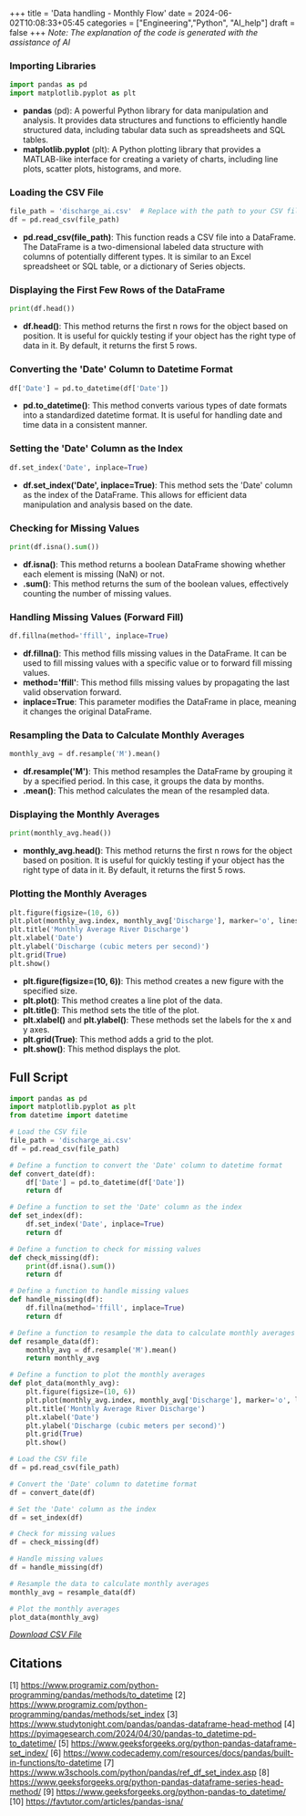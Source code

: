 +++
title = 'Data handling - Monthly Flow'
date = 2024-06-02T10:08:33+05:45
categories = ["Engineering","Python", "AI_help"]
draft = false
+++
*Note: The explanation of the code is generated with the assistance of AI* 

### Importing Libraries
```python
import pandas as pd
import matplotlib.pyplot as plt
```
- **pandas** (pd): A powerful Python library for data manipulation and analysis. It provides data structures and functions to efficiently handle structured data, including tabular data such as spreadsheets and SQL tables.
- **matplotlib.pyplot** (plt): A Python plotting library that provides a MATLAB-like interface for creating a variety of charts, including line plots, scatter plots, histograms, and more.

### Loading the CSV File
```python
file_path = 'discharge_ai.csv'  # Replace with the path to your CSV file
df = pd.read_csv(file_path)
```
- **pd.read_csv(file_path)**: This function reads a CSV file into a DataFrame. The DataFrame is a two-dimensional labeled data structure with columns of potentially different types. It is similar to an Excel spreadsheet or SQL table, or a dictionary of Series objects.

### Displaying the First Few Rows of the DataFrame
```python
print(df.head())
```
- **df.head()**: This method returns the first n rows for the object based on position. It is useful for quickly testing if your object has the right type of data in it. By default, it returns the first 5 rows.

### Converting the 'Date' Column to Datetime Format
```python
df['Date'] = pd.to_datetime(df['Date'])
```
- **pd.to_datetime()**: This method converts various types of date formats into a standardized datetime format. It is useful for handling date and time data in a consistent manner.

### Setting the 'Date' Column as the Index
```python
df.set_index('Date', inplace=True)
```
- **df.set_index('Date', inplace=True)**: This method sets the 'Date' column as the index of the DataFrame. This allows for efficient data manipulation and analysis based on the date.

### Checking for Missing Values
```python
print(df.isna().sum())
```
- **df.isna()**: This method returns a boolean DataFrame showing whether each element is missing (NaN) or not.
- **.sum()**: This method returns the sum of the boolean values, effectively counting the number of missing values.

### Handling Missing Values (Forward Fill)
```python
df.fillna(method='ffill', inplace=True)
```
- **df.fillna()**: This method fills missing values in the DataFrame. It can be used to fill missing values with a specific value or to forward fill missing values.
- **method='ffill'**: This method fills missing values by propagating the last valid observation forward.
- **inplace=True**: This parameter modifies the DataFrame in place, meaning it changes the original DataFrame.

### Resampling the Data to Calculate Monthly Averages
```python
monthly_avg = df.resample('M').mean()
```
- **df.resample('M')**: This method resamples the DataFrame by grouping it by a specified period. In this case, it groups the data by months.
- **.mean()**: This method calculates the mean of the resampled data.

### Displaying the Monthly Averages
```python
print(monthly_avg.head())
```
- **monthly_avg.head()**: This method returns the first n rows for the object based on position. It is useful for quickly testing if your object has the right type of data in it. By default, it returns the first 5 rows.

### Plotting the Monthly Averages
```python
plt.figure(figsize=(10, 6))
plt.plot(monthly_avg.index, monthly_avg['Discharge'], marker='o', linestyle='-')
plt.title('Monthly Average River Discharge')
plt.xlabel('Date')
plt.ylabel('Discharge (cubic meters per second)')
plt.grid(True)
plt.show()
```
- **plt.figure(figsize=(10, 6))**: This method creates a new figure with the specified size.
- **plt.plot()**: This method creates a line plot of the data.
- **plt.title()**: This method sets the title of the plot.
- **plt.xlabel()** and **plt.ylabel()**: These methods set the labels for the x and y axes.
- **plt.grid(True)**: This method adds a grid to the plot.
- **plt.show()**: This method displays the plot.

## Full Script 
``` Python
import pandas as pd
import matplotlib.pyplot as plt
from datetime import datetime

# Load the CSV file
file_path = 'discharge_ai.csv'
df = pd.read_csv(file_path)

# Define a function to convert the 'Date' column to datetime format
def convert_date(df):
    df['Date'] = pd.to_datetime(df['Date'])
    return df

# Define a function to set the 'Date' column as the index
def set_index(df):
    df.set_index('Date', inplace=True)
    return df

# Define a function to check for missing values
def check_missing(df):
    print(df.isna().sum())
    return df

# Define a function to handle missing values
def handle_missing(df):
    df.fillna(method='ffill', inplace=True)
    return df

# Define a function to resample the data to calculate monthly averages
def resample_data(df):
    monthly_avg = df.resample('M').mean()
    return monthly_avg

# Define a function to plot the monthly averages
def plot_data(monthly_avg):
    plt.figure(figsize=(10, 6))
    plt.plot(monthly_avg.index, monthly_avg['Discharge'], marker='o', linestyle='-')
    plt.title('Monthly Average River Discharge')
    plt.xlabel('Date')
    plt.ylabel('Discharge (cubic meters per second)')
    plt.grid(True)
    plt.show()

# Load the CSV file
df = pd.read_csv(file_path)

# Convert the 'Date' column to datetime format
df = convert_date(df)

# Set the 'Date' column as the index
df = set_index(df)

# Check for missing values
df = check_missing(df)

# Handle missing values
df = handle_missing(df)

# Resample the data to calculate monthly averages
monthly_avg = resample_data(df)

# Plot the monthly averages
plot_data(monthly_avg)
```
[*Download CSV File*](https://drive.google.com/file/d/1R-m_-2s2f5VWKrCXQIwZ3iiiRBaF8aHR/view?usp=sharing)

## Citations  
[1] https://www.programiz.com/python-programming/pandas/methods/to_datetime
[2] https://www.programiz.com/python-programming/pandas/methods/set_index
[3] https://www.studytonight.com/pandas/pandas-dataframe-head-method
[4] https://pyimagesearch.com/2024/04/30/pandas-to_datetime-pd-to_datetime/
[5] https://www.geeksforgeeks.org/python-pandas-dataframe-set_index/
[6] https://www.codecademy.com/resources/docs/pandas/built-in-functions/to-datetime
[7] https://www.w3schools.com/python/pandas/ref_df_set_index.asp
[8] https://www.geeksforgeeks.org/python-pandas-dataframe-series-head-method/
[9] https://www.geeksforgeeks.org/python-pandas-to_datetime/
[10] https://favtutor.com/articles/pandas-isna/
